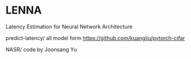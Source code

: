 # LENNA
Latency Estimation for Neural Network Architecture 



predict-latency/
all model form https://github.com/kuangliu/pytorch-cifar

NASR/
code by Joonsang Yu
